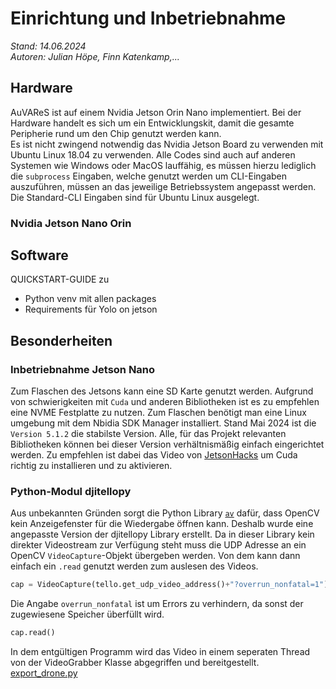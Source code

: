 # Einrichtung und Inbetriebnahme
*Stand: 14.06.2024*<br>
*Autoren: Julian Höpe, Finn Katenkamp,...*
## Hardware
AuVAReS ist auf einem Nvidia Jetson Orin Nano implementiert. Bei der Hardware handelt es sich um ein Entwicklungskit, damit die gesamte Peripherie rund um den Chip genutzt werden kann. <br>
Es ist nicht zwingend notwendig das Nvidia Jetson Board zu verwenden mit Ubuntu Linux 18.04 zu verwenden. Alle Codes sind auch auf anderen Systemen wie Windows oder MacOS lauffähig, es müssen hierzu lediglich die `subprocess` Eingaben, welche genutzt werden um CLI-Eingaben auszuführen, müssen an das jeweilige Betriebssystem angepasst werden. Die Standard-CLI Eingaben sind für Ubuntu Linux ausgelegt.
### Nvidia Jetson Nano Orin


## Software
QUICKSTART-GUIDE zu
- Python venv mit allen packages
- Requirements für Yolo on jetson
## Besonderheiten

### Inbetriebnahme Jetson Nano
Zum Flaschen des Jetsons kann eine SD Karte genutzt werden. Aufgrund von schwierigkeiten mit `Cuda` und anderen Bibliotheken ist es zu empfehlen eine NVME Festplatte zu nutzen. Zum Flaschen benötigt man eine Linux umgebung mit dem Nbidia SDK Manager installiert. Stand Mai 2024 ist die `Version 5.1.2` die stabilste Version. Alle, für das Projekt relevanten Bibliotheken können bei dieser Version verhältnismäßig einfach eingerichtet werden. Zu empfehlen ist dabei das Video von [JetsonHacks](https://youtu.be/art0-99fFa8?si=-EsLxhJP-dhlvC51) um Cuda richtig zu installieren und zu aktivieren.

### Python-Modul djitellopy
Aus unbekannten Gründen sorgt die Python Library [`av`](https://pypi.org/project/av/) dafür, dass OpenCV kein Anzeigefenster für die Wiedergabe öffnen kann. Deshalb wurde eine angepasste Version der djitellopy Library erstellt. Da in dieser Library kein direkter Videostream zur Verfügung steht muss die UDP Adresse an ein OpenCV `VideoCapture`-Objekt übergeben werden. Von dem kann dann einfach ein `.read` genutzt werden zum auslesen des Videos.
```python
cap = VideoCapture(tello.get_udp_video_address()+"?overrun_nonfatal=1")
```
Die Angabe `overrun_nonfatal` ist um Errors zu verhindern, da sonst der zugewiesene Speicher überfüllt wird.
```python
cap.read()
```

In dem entgültigen Programm wird das Video in einem seperaten Thread von der VideoGrabber Klasse abgegriffen und bereitgestellt.
[export_drone.py](../../../files/Drohne/main/export_drone.py)